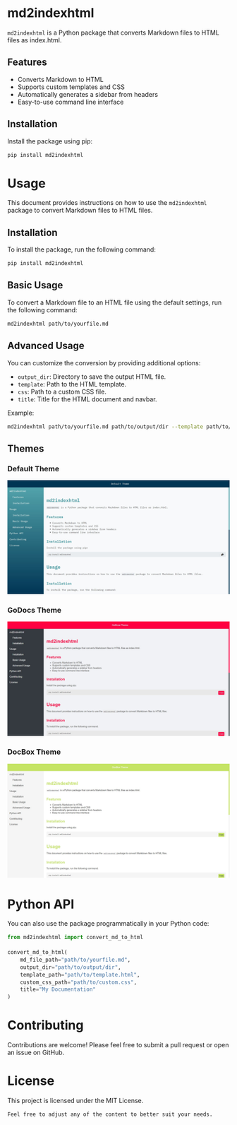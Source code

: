 # md2indexhtml

`md2indexhtml` is a Python package that converts Markdown files to HTML files as index.html.

## Features

- Converts Markdown to HTML
- Supports custom templates and CSS
- Automatically generates a sidebar from headers
- Easy-to-use command line interface

## Installation

Install the package using pip:

```bash
pip install md2indexhtml
```

# Usage

This document provides instructions on how to use the `md2indexhtml` package to convert Markdown files to HTML files.

## Installation

To install the package, run the following command:

```bash
pip install md2indexhtml
```

## Basic Usage

To convert a Markdown file to an HTML file using the default settings, run the following command:
```bash
md2indexhtml path/to/yourfile.md
```

## Advanced Usage

You can customize the conversion by providing additional options:
 
- `output_dir`: Directory to save the output HTML file.
- `template`: Path to the HTML template.
- `css`: Path to a custom CSS file.
- `title`: Title for the HTML document and navbar.

Example:
```bash
md2indexhtml path/to/yourfile.md path/to/output/dir --template path/to/template.html --css path/to/custom.css --title "My Documentation"
```

## Themes

### Default Theme

![Default](screenshots/index.jpg)

### GoDocs Theme

![GoDocs](screenshots/godocs.jpg)

### DocBox Theme

![GoDocs](screenshots/docbox.jpg)

# Python API

You can also use the package programmatically in your Python code:

```python
from md2indexhtml import convert_md_to_html

convert_md_to_html(
    md_file_path="path/to/yourfile.md",
    output_dir="path/to/output/dir",
    template_path="path/to/template.html",
    custom_css_path="path/to/custom.css",
    title="My Documentation"
)
```

# Contributing

Contributions are welcome! Please feel free to submit a pull request or open an issue on GitHub.

# License
This project is licensed under the MIT License.

```
Feel free to adjust any of the content to better suit your needs.
```